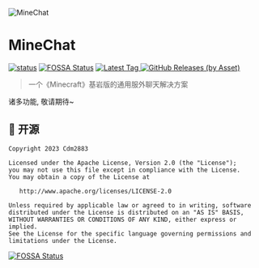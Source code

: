 ![MineChat](https://socialify.git.ci/Cdm2883/MineChat/image?description=1&font=Inter&forks=1&issues=1&logo=https%3A%2F%2Fgithub.com%2FCdm2883%2FMineChat%2Fblob%2Fmaster%2Flogo_256x256.png%3Fraw%3Dtrue&name=1&owner=1&pattern=Brick%20Wall&pulls=1&stargazers=1&theme=Auto)
# MineChat
[![status](https://img.shields.io/github/actions/workflow/status/Cdm2883/MineChat/build.yml?style=for-the-badge)](https://github.com/Cdm2883/MineChat/actions)
[![FOSSA Status](https://app.fossa.com/api/projects/git%2Bgithub.com%2FCdm2883%2FMineChat.svg?type=shield)](https://app.fossa.com/projects/git%2Bgithub.com%2FCdm2883%2FMineChat?ref=badge_shield)
[
![Latest Tag](https://img.shields.io/github/v/tag/Cdm2883/MineChat?label=LATEST%20TAG&style=for-the-badge)
![GitHub Releases (by Asset)](https://img.shields.io/github/downloads/Cdm2883/MineChat/latest/total?style=for-the-badge)
](https://github.com/Cdm2883/MineChat/releases/latest)
> 一个《Minecraft》基岩版的通用服外聊天解决方案

诸多功能, 敬请期待~

## 🎈 开源
```
Copyright 2023 Cdm2883

Licensed under the Apache License, Version 2.0 (the "License");
you may not use this file except in compliance with the License.
You may obtain a copy of the License at

   http://www.apache.org/licenses/LICENSE-2.0

Unless required by applicable law or agreed to in writing, software
distributed under the License is distributed on an "AS IS" BASIS,
WITHOUT WARRANTIES OR CONDITIONS OF ANY KIND, either express or implied.
See the License for the specific language governing permissions and
limitations under the License.
```

[![FOSSA Status](https://app.fossa.com/api/projects/git%2Bgithub.com%2FCdm2883%2FMineChat.svg?type=large)](https://app.fossa.com/projects/git%2Bgithub.com%2FCdm2883%2FMineChat?ref=badge_large)
